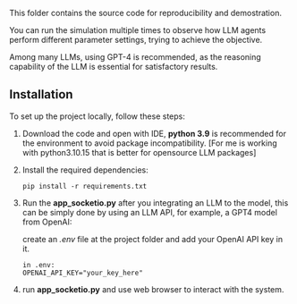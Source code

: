 This folder contains the source code for reproducibility and demostration. 

You can run the simulation multiple times to observe how LLM agents perform different parameter settings, trying to achieve the objective.

Among many LLMs, using GPT-4 is recommended, as the reasoning capability of the LLM is essential for satisfactory results.

## Installation
To set up the project locally, follow these steps:

1. Download the code and open with IDE, **python 3.9** is recommended for the environment to avoid package incompatibility. [For me is working with python3.10.15 that is better for opensource LLM packages]

2. Install the required dependencies:
   ```
   pip install -r requirements.txt
   ```
3. Run the **app_socketio.py** after you integrating an LLM to the model, this can be simply done by using an LLM API, for example, a GPT4 model from OpenAI:
   
   create an *.env* file at the project folder and add your OpenAI API key in it.
   ```
   in .env:
   OPENAI_API_KEY="your_key_here"
   ```
4. run **app_socketio.py** and use web browser to interact with the system.
